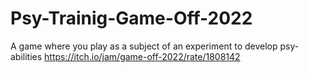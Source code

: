 # Psy-Trainig-Game-Off-2022
A game where you play as a subject of an experiment to develop psy-abilities
https://itch.io/jam/game-off-2022/rate/1808142
